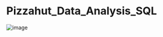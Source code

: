 # Pizzahut_Data_Analysis_SQL

![image](https://github.com/user-attachments/assets/d537ccd0-2857-4b94-b090-2acbe5b98a5a)
